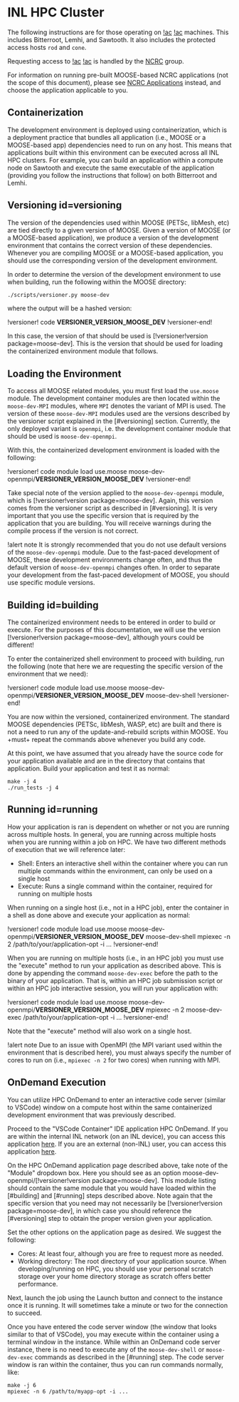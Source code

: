 # INL HPC Cluster

The following instructions are for those operating on [!ac](INL) [!ac](HPC) machines. This includes
Bitterroot, Lemhi, and Sawtooth. It also includes the protected access hosts `rod` and `cone`.

Requesting access to [!ac](INL) [!ac](HPC) is handled by the [NCRC](https://inl.gov/ncrc/) group.

For information on running pre-built MOOSE-based NCRC applications (not the scope of this
document), please see [NCRC Applications](help/inl/applications.md) instead, and choose the
application applicable to you.

## Containerization

The development environment is deployed using containerization, which is a deployment
practice that bundles all application (i.e., MOOSE or a MOOSE-based app) dependencies need to run
on any host. This means that applications built within this environment can be executed
across all INL HPC clusters. For example, you can build an application within a compute node on
Sawtooth and execute the same executable of the application (providing you follow the instructions
that follow) on both Bitterroot and Lemhi.

## Versioning id=versioning

The version of the dependencies used within MOOSE (PETSc, libMesh, etc) are tied directly
to a given version of MOOSE. Given a version of MOOSE (or a MOOSE-based application), we produce
a version of the development environment that contains the correct version of these dependencies.
Whenever you are compiling MOOSE or a MOOSE-based application, you should use the corresponding
version of the development environment.

In order to determine the version of the development environment to use when building, run the
following within the MOOSE directory:

```bash
./scripts/versioner.py moose-dev
```

where the output will be a hashed version:

!versioner! code
__VERSIONER_VERSION_MOOSE_DEV__
!versioner-end!

In this case, the version of that should be used is [!versioner!version package=moose-dev].
This is the version that should be used for loading the containerized environment module that
follows.

## Loading the Environment

To access all MOOSE related modules, you must first load the `use.moose` module. The development
container modules are then located within the `moose-dev-MPI` modules, where `MPI` denotes the variant
of MPI is used. The version of these `moose-dev-MPI` modules used are the versions described by
the versioner script explained in the [#versioning] section. Currently, the only deployed variant is
`openmpi`, i.e. the development container module that should be used is `moose-dev-openmpi`.

With this, the containerized development environment is loaded with the following:

!versioner! code
module load use.moose moose-dev-openmpi/__VERSIONER_VERSION_MOOSE_DEV__
!versioner-end!

Take special note of the version applied to the `moose-dev-openmpi` module, which is
[!versioner!version package=moose-dev]. Again, this version comes from the versioner script
as described in [#versioning]. It is very important that you use the specific version that
is required by the application that you are building. You will receive warnings during the
compile process if the version is not correct.

!alert note
It is strongly recommended that you do not use default versions of the `moose-dev-openmpi`
module. Due to the fast-paced development of MOOSE, these development environments change often,
and thus the default version of `moose-dev-openmpi` changes often. In order to separate your
development from the fast-paced development of MOOSE, you should use specific module versions.

## Building id=building

The containerized environment needs to be entered in order to build or execute. For the purposes
of this documentation, we will use the version [!versioner!version package=moose-dev], although
yours could be different!

To enter the containerized shell environment to proceed with building, run the following
(note that here we are requesting the specific version of the environment that we need):

!versioner! code
module load use.moose moose-dev-openmpi/__VERSIONER_VERSION_MOOSE_DEV__
moose-dev-shell
!versioner-end!

You are now within the versioned, containerized environment. The standard
MOOSE dependencies (PETSc, libMesh, WASP, etc) are built and there is not a need to run
any of the update-and-rebuild scripts within MOOSE. You +must+ repeat the commands
above whenever you build any code.

At this point, we have assumed that you already have the source code for your application
available and are in the directory that contains that application. Build your application
and test it as normal:

```
make -j 4
./run_tests -j 4
```

## Running id=running

How your application is ran is dependent on whether or not you are running across multiple
hosts. In general, you are running across multiple hosts when you are running within a job
on HPC. We have two different methods of execution that we will reference later:

- Shell: Enters an interactive shell within the container where you can run multiple commands within the environment, can only be used on a single host
- Execute: Runs a single command within the container, required for running on multiple hosts

When running on a single host (i.e., not in a HPC job), enter the container in a shell as
done above and execute your application as normal:

!versioner! code
module load use.moose moose-dev-openmpi/__VERSIONER_VERSION_MOOSE_DEV__
moose-dev-shell
mpiexec -n 2 /path/to/your/application-opt -i ...
!versioner-end!

When you are running on multiple hosts (i.e., in an HPC job) you must use the "execute"
method to run your application as described above. This is done by appending the command
`moose-dev-exec` before the path to the binary of your application. That is, within an HPC
job submission script or within an HPC job interactive session, you will run your application
with:

!versioner! code
module load use.moose moose-dev-openmpi/__VERSIONER_VERSION_MOOSE_DEV__
mpiexec -n 2 moose-dev-exec /path/to/your/application-opt -i ...
!versioner-end!

Note that the "execute" method will also work on a single host.

!alert note
Due to an issue with OpenMPI (the MPI variant used within the environment that is described here),
you must always specify the number of cores to run on (i.e., `mpiexec -n 2` for two cores) when
running with MPI.

## OnDemand Execution

You can utilize HPC OnDemand to enter an interactive code server (similar to VSCode) window
on a compute host within the same containerized development environment that was previously
described.

Proceed to the "VSCode Container" IDE application HPC OnDemand. If you are within the internal INL
network (on an INL device), you can access this application
[here](https://ondemand.hpc.inl.gov/pun/sys/dashboard/batch_connect/sys/vscode-container/session_contexts/new).
If you are an external (non-INL) user, you can access this application
[here](https://hpcondemand.inl.gov/pun/sys/dashboard/batch_connect/sys/vscode-container/session_contexts/new).

On the HPC OnDemand application page described above, take note of the "Module" dropdown box.
Here you should see as an option moose-dev-openmpi/[!versioner!version package=moose-dev]. This module
listing should contain the same module that you would have loaded within the [#building] and
[#running] steps described above. Note again that the specific version that you need may
not necessarily be [!versioner!version package=moose-dev], in which case you should reference the
[#versioning] step to obtain the proper version given your application.

Set the other options on the application page as desired. We suggest the following:

- Cores: At least four, although you are free to request more as needed.
- Working directory: The root directory of your application source. When developing/running on HPC, you should use your personal scratch storage over your home directory storage as scratch offers better performance.

Next, launch the job using the Launch button and connect to the instance once it is running. It will
sometimes take a minute or two for the connection to succeed.

Once you have entered the code server window (the window that looks similar to that of VSCode),
you may execute within the container using a terminal window in the instance. While within
an OnDemand code server instance, there is no need to execute any of the `moose-dev-shell` or
`moose-dev-exec` commands as described in the [#running] step. The code server window
is ran within the container, thus you can run commands normally, like:

```
make -j 6
mpiexec -n 6 /path/to/myapp-opt -i ...
```

